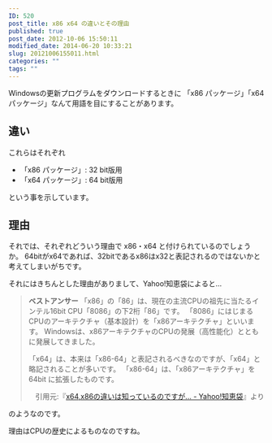 ```yaml
---
ID: 520
post_title: x86 x64 の違いとその理由
published: true
post_date: 2012-10-06 15:50:11
modified_date: 2014-06-20 10:33:21
slug: 20121006155011.html
categories: ""
tags: ""
---
```

Windowsの更新プログラムをダウンロードするときに
「x86 パッケージ」「x64 パッケージ」なんて用語を目にすることがあります。
<!--more-->
<h2>違い</h2>
これらはそれぞれ
<ul>
	<li>「x86 パッケージ」: 32 bit版用</li>
	<li>「x64 パッケージ」: 64 bit版用</li>
</ul>
という事を示しています。

<h2>理由</h2>
それでは、それぞれどういう理由で x86・x64 と付けられているのでしょうか。
64bitがx64であれば、32bitであるx86はx32と表記されるのではないかと考えてしまいがちです。

それにはきちんとした理由がありまして、Yahoo!知恵袋によると…
<BLOCKQUOTE><b>ベストアンサー</b>
「x86」の「86」は、現在の主流CPUの祖先に当たるインテル16bit CPU「8086」の下2桁「86」です。
「8086」にはじまるCPUのアーキテクチャ（基本設計）を「x86アーキテクチャ」といいます。
Windowsは、x86アーキテクチャのCPUの発展（高性能化）とともに発展してきました。

「x64」は、本来は「x86-64」と表記されるべきなのですが、「x64」と略記されることが多いです。
「x86-64」は、「x86アーキテクチャ」を64bit に拡張したものです。
<div align="right">引用元:『<a href="http://goo.gl/zd2u0p" target="_blank">x64,x86の違いは知っているのですが... - Yahoo!知恵袋</a>』より</div></BLOCKQUOTE>
のようなのです。

理由はCPUの歴史によるものなのですね。